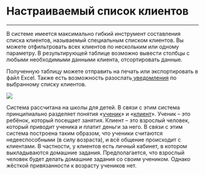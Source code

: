 # Настраиваемый список клиентов

****

В системе имеется максимально гибкий инструмент составления списка клиентов, называемый специальным списком клиентов. Вы можете отфильтровать всех клиентов по нескольким или одному параметру. В результирующей таблице возможно вывести столбцы с любыми необходимыми данными клиента, отсортировать данные.

Полученную таблицу можете отправить на печать или экспортировать в файл Excel. Также есть возможность разослать[ уведомления](../uvedomleniya.md) по выбранному списку клиентов.

![](<../.gitbook/assets/Screenshot\_152 (1).png>)

Система рассчитана на школы для детей. В связи с этим система принципиально разделяет понятия «[ученик](../ucheniki/)» и «[клиент](./)». Ученик – это ребёнок, который посещает занятия. Клиент – это взрослый человек, который приводит ученика и платит деньги за него. В связи с этим система построена таким образом, что ученики считаются недееспособными (в силу возраста), и всё общение происходит с клиентами. В частности, у клиентов есть личный кабинет, в котором выкладываются домашние задания. Предполагается, что взрослый человек будет делать домашние задания со своим учеником. Однако жёсткой привязанности к возрасту учеников нет.&#x20;
